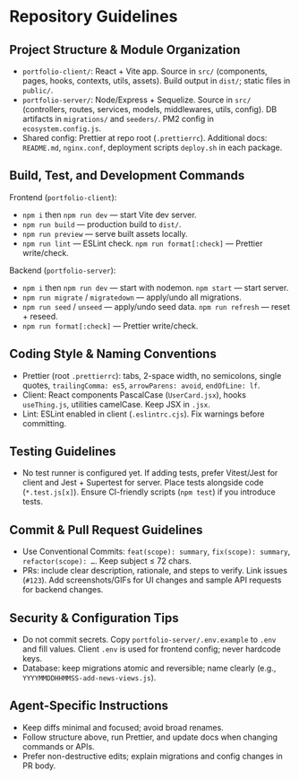 # Repository Guidelines

## Project Structure & Module Organization
- `portfolio-client/`: React + Vite app. Source in `src/` (components, pages, hooks, contexts, utils, assets). Build output in `dist/`; static files in `public/`.
- `portfolio-server/`: Node/Express + Sequelize. Source in `src/` (controllers, routes, services, models, middlewares, utils, config). DB artifacts in `migrations/` and `seeders/`. PM2 config in `ecosystem.config.js`.
- Shared config: Prettier at repo root (`.prettierrc`). Additional docs: `README.md`, `nginx.conf`, deployment scripts `deploy.sh` in each package.

## Build, Test, and Development Commands
Frontend (`portfolio-client`):
- `npm i` then `npm run dev` — start Vite dev server.
- `npm run build` — production build to `dist/`.
- `npm run preview` — serve built assets locally.
- `npm run lint` — ESLint check. `npm run format[:check]` — Prettier write/check.

Backend (`portfolio-server`):
- `npm i` then `npm run dev` — start with nodemon. `npm start` — start server.
- `npm run migrate` / `migratedown` — apply/undo all migrations.
- `npm run seed` / `unseed` — apply/undo seed data. `npm run refresh` — reset + reseed.
- `npm run format[:check]` — Prettier write/check.

## Coding Style & Naming Conventions
- Prettier (root `.prettierrc`): tabs, 2-space width, no semicolons, single quotes, `trailingComma: es5`, `arrowParens: avoid`, `endOfLine: lf`.
- Client: React components PascalCase (`UserCard.jsx`), hooks `useThing.js`, utilities camelCase. Keep JSX in `.jsx`.
- Lint: ESLint enabled in client (`.eslintrc.cjs`). Fix warnings before committing.

## Testing Guidelines
- No test runner is configured yet. If adding tests, prefer Vitest/Jest for client and Jest + Supertest for server. Place tests alongside code (`*.test.js[x]`). Ensure CI-friendly scripts (`npm test`) if you introduce tests.

## Commit & Pull Request Guidelines
- Use Conventional Commits: `feat(scope): summary`, `fix(scope): summary`, `refactor(scope): …`. Keep subject ≤ 72 chars.
- PRs: include clear description, rationale, and steps to verify. Link issues (`#123`). Add screenshots/GIFs for UI changes and sample API requests for backend changes.

## Security & Configuration Tips
- Do not commit secrets. Copy `portfolio-server/.env.example` to `.env` and fill values. Client `.env` is used for frontend config; never hardcode keys.
- Database: keep migrations atomic and reversible; name clearly (e.g., `YYYYMMDDHHMMSS-add-news-views.js`).

## Agent-Specific Instructions
- Keep diffs minimal and focused; avoid broad renames.
- Follow structure above, run Prettier, and update docs when changing commands or APIs.
- Prefer non-destructive edits; explain migrations and config changes in PR body.
